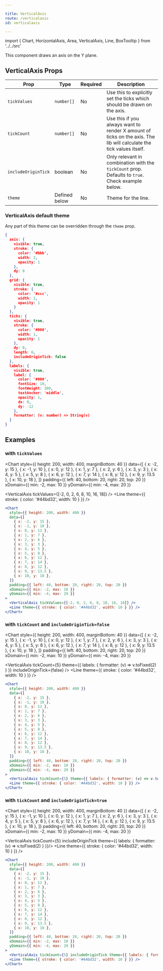 ```yaml
---

title: VerticalAxis
route: /verticalaxis
id: verticalaxis

---
```


import { Chart, HorizontalAxis, Area, VerticalAxis, Line, BoxTooltip } from '../../src'

This component draws an axis on the Y plane.

## VerticalAxis Props
| Prop        | Type | Required | Description
| ----------- | ----------- | ------------- | ------ |
| `tickValues`      | `number[]` | No | Use this to explicitly set the ticks which should be drawn on the axis. |
| `tickCount`      | `number[]` | No | Use this if you always want to render X amount of ticks on the axis. The lib will calculate the tick values itself. |
| `includeOriginTick`   | boolean | No | Only relevant in combination with the `tickCount` prop. Defaults to `true`. Check example below.  |
| `theme`   | Defined below        | No | Theme for the line.  |

### VerticalAxis default theme
Any part of this theme can be overridden through the `theme` prop.

```json
{
  axis: {
    visible: true,
    stroke: {
      color: '#bbb',
      width: 2,
      opacity: 1
    },
    dy: 0
  },
  grid: {
    visible: true,
    stroke: {
      color: '#ccc',
      width: 1,
      opacity: 1
    }
  },
  ticks: {
    visible: true,
    stroke: {
      color: '#000',
      width: 1,
      opacity: 1
    },
    dy: 0,
    length: 6,
    includeOriginTick: false
  },
  labels: {
    visible: true,
    label: {
      color: '#000',
      fontSize: 10,
      fontWeight: 300,
      textAnchor: 'middle',
      opacity: 1,
      dx: 0,
      dy: -12
    },
    formatter: (v: number) => String(v)
  }
}
```

## Examples



### with `tickValues`
<Chart
  style={{ height: 200, width: 400, marginBottom: 40 }}
  data={[
    { x: -2, y: 15 },
    { x: -1, y: 10 },
    { x: 0, y: 12 },
    { x: 1, y: 7 },
    { x: 2, y: 6 },
    { x: 3, y: 3 },
    { x: 4, y: 5 },
    { x: 5, y: 8 },
    { x: 6, y: 12 },
    { x: 7, y: 14 },
    { x: 8, y: 12 },
    { x: 9, y: 13.5 },
    { x: 10, y: 18 },
  ]}
  padding={{ left: 40, bottom: 20, right: 20, top: 20 }}
  xDomain={{ min: -2, max: 10 }}
  yDomain={{ min: -4, max: 20 }}
>
  <VerticalAxis tickValues={[-2, 0, 2, 6, 8, 10, 16, 18]} />
  <Line theme={{ stroke: { color: '#44bd32', width: 10 } }} />
</Chart>

```jsx
<Chart
  style={{ height: 200, width: 400 }}
  data={[
    { x: -2, y: 15 },
    { x: -1, y: 10 },
    { x: 0, y: 12 },
    { x: 1, y: 7 },
    { x: 2, y: 6 },
    { x: 3, y: 3 },
    { x: 4, y: 5 },
    { x: 5, y: 8 },
    { x: 6, y: 12 },
    { x: 7, y: 14 },
    { x: 8, y: 12 },
    { x: 9, y: 13.5 },
    { x: 10, y: 18 },
  ]}
  padding={{ left: 40, bottom: 20, right: 20, top: 20 }}
  xDomain={{ min: -2, max: 10 }}
  yDomain={{ min: -4, max: 20 }}
>
  <VerticalAxis tickValues={[-2, 0, 2, 6, 8, 10, 16, 18]} />
  <Line theme={{ stroke: { color: '#44bd32', width: 10 } }} />
</Chart>
```

### with `tickCount` and `includeOriginTick=false`

<Chart
  style={{ height: 200, width: 400, marginBottom: 40 }}
  data={[
    { x: -2, y: 15 },
    { x: -1, y: 10 },
    { x: 0, y: 12 },
    { x: 1, y: 7 },
    { x: 2, y: 6 },
    { x: 3, y: 3 },
    { x: 4, y: 5 },
    { x: 5, y: 8 },
    { x: 6, y: 12 },
    { x: 7, y: 14 },
    { x: 8, y: 12 },
    { x: 9, y: 13.5 },
    { x: 10, y: 18 },
  ]}
  padding={{ left: 40, bottom: 20, right: 20, top: 20 }}
  xDomain={{ min: -2, max: 10 }}
  yDomain={{ min: -4, max: 20 }}
>
  <VerticalAxis tickCount={5} theme={{ labels: { formatter: (v) => v.toFixed(2) } }} includeOriginTick={false} />
  <Line theme={{ stroke: { color: '#44bd32', width: 10 } }} />
</Chart>

```jsx
<Chart
  style={{ height: 200, width: 400 }}
  data={[
    { x: -2, y: 15 },
    { x: -1, y: 10 },
    { x: 0, y: 12 },
    { x: 1, y: 7 },
    { x: 2, y: 6 },
    { x: 3, y: 3 },
    { x: 4, y: 5 },
    { x: 5, y: 8 },
    { x: 6, y: 12 },
    { x: 7, y: 14 },
    { x: 8, y: 12 },
    { x: 9, y: 13.5 },
    { x: 10, y: 18 },
  ]}
  padding={{ left: 40, bottom: 20, right: 20, top: 20 }}
  xDomain={{ min: -2, max: 10 }}
  yDomain={{ min: -4, max: 20 }}
>
  <VerticalAxis tickCount={5} theme={{ labels: { formatter: (v) => v.toFixed(2) } }} includeOriginTick={false} />
  <Line theme={{ stroke: { color: '#44bd32', width: 10 } }} />
</Chart>

```


### with `tickCount` and `includeOriginTick=true`

<Chart
  style={{ height: 200, width: 400, marginBottom: 40 }}
  data={[
    { x: -2, y: 15 },
    { x: -1, y: 10 },
    { x: 0, y: 12 },
    { x: 1, y: 7 },
    { x: 2, y: 6 },
    { x: 3, y: 3 },
    { x: 4, y: 5 },
    { x: 5, y: 8 },
    { x: 6, y: 12 },
    { x: 7, y: 14 },
    { x: 8, y: 12 },
    { x: 9, y: 13.5 },
    { x: 10, y: 18 },
  ]}
  padding={{ left: 40, bottom: 20, right: 20, top: 20 }}
  xDomain={{ min: -2, max: 10 }}
  yDomain={{ min: -4, max: 20 }}
>
  <VerticalAxis tickCount={5} includeOriginTick theme={{ labels: { formatter: (v) => v.toFixed(2) } }}/>
  <Line theme={{ stroke: { color: '#44bd32', width: 10 } }} />
</Chart>  

```jsx
<Chart
  style={{ height: 200, width: 400 }}
  data={[
    { x: -2, y: 15 },
    { x: -1, y: 10 },
    { x: 0, y: 12 },
    { x: 1, y: 7 },
    { x: 2, y: 6 },
    { x: 3, y: 3 },
    { x: 4, y: 5 },
    { x: 5, y: 8 },
    { x: 6, y: 12 },
    { x: 7, y: 14 },
    { x: 8, y: 12 },
    { x: 9, y: 13.5 },
    { x: 10, y: 18 },
  ]}
  padding={{ left: 40, bottom: 20, right: 20, top: 20 }}
  xDomain={{ min: -2, max: 10 }}
  yDomain={{ min: -4, max: 20 }}
>
  <VerticalAxis tickCount={5} includeOriginTick theme={{ labels: { formatter: (v) => v.toFixed(2) } }}/>
  <Line theme={{ stroke: { color: '#44bd32', width: 10 } }} />
</Chart>
```